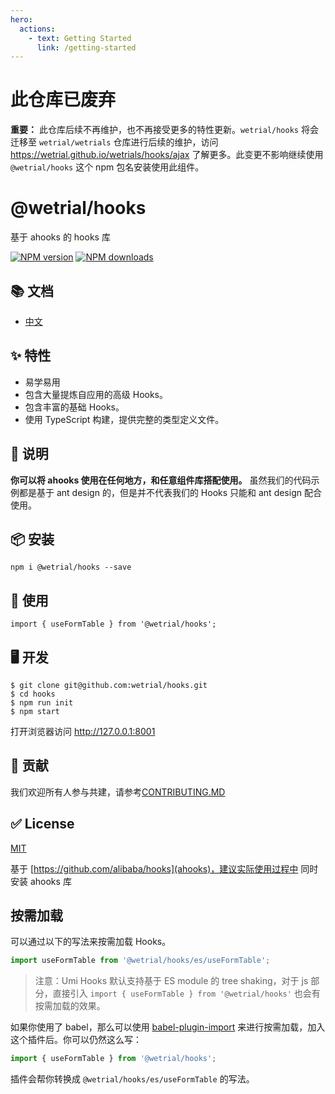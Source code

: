 ```yaml
---
hero:
  actions:
    - text: Getting Started
      link: /getting-started
---
```



# 此仓库已废弃

**重要：** 此仓库后续不再维护，也不再接受更多的特性更新。`wetrial/hooks` 将会迁移至 `wetrial/wetrials` 仓库进行后续的维护，访问 https://wetrial.github.io/wetrials/hooks/ajax 了解更多。此变更不影响继续使用 `@wetrial/hooks` 这个 npm 包名安装使用此组件。

# @wetrial/hooks

基于 ahooks 的 hooks 库

[![NPM version][image-1]][1] [![NPM downloads][image-2]][2]

## 📚 文档

- [中文](https://wetrial.github.io/hooks)

## ✨ 特性

- 易学易用
- 包含大量提炼自应用的高级 Hooks。
- 包含丰富的基础 Hooks。
- 使用 TypeScript 构建，提供完整的类型定义文件。

## 📣 说明

**你可以将 ahooks 使用在任何地方，和任意组件库搭配使用。**
虽然我们的代码示例都是基于 ant design 的，但是并不代表我们的 Hooks 只能和 ant design 配合使用。

## 📦 安装

```
npm i @wetrial/hooks --save
```

## 🔨 使用

```
import { useFormTable } from '@wetrial/hooks';
```

## 🖥 开发

```
$ git clone git@github.com:wetrial/hooks.git
$ cd hooks
$ npm run init
$ npm start
```

打开浏览器访问 http://127.0.0.1:8001

## 🤝 贡献

我们欢迎所有人参与共建，请参考[CONTRIBUTING.MD](https://github.com/wetrial/hooks/blob/master/CONTRIBUTING.MD)

## ✅ License

[MIT](https://github.com/wetrial/hooks/blob/master/LICENSE)

[1]: https://www.npmjs.com/package/@wetrial/hooks
[2]: https://npmjs.org/package/@wetrial/hooks
[image-1]: https://img.shields.io/npm/v/@wetrial/hooks.svg?style=flat
[image-2]: https://img.shields.io/npm/dm/@wetrial/hooks.svg?style=flat

基于 [https://github.com/alibaba/hooks](ahooks)，建议实际使用过程中 同时安装 ahooks 库

## 按需加载

可以通过以下的写法来按需加载 Hooks。

```javascript
import useFormTable from '@wetrial/hooks/es/useFormTable';
```

> 注意：Umi Hooks 默认支持基于 ES module 的 tree shaking，对于 js 部分，直接引入 `import { useFormTable } from '@wetrial/hooks'` 也会有按需加载的效果。

如果你使用了 babel，那么可以使用 [babel-plugin-import](https://github.com/ant-design/babel-plugin-import) 来进行按需加载，加入这个插件后。你可以仍然这么写：

```javascript
import { useFormTable } from '@wetrial/hooks';
```

插件会帮你转换成 `@wetrial/hooks/es/useFormTable` 的写法。
